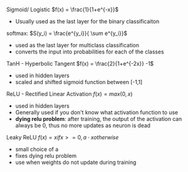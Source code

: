 Sigmoid/ Logistic
$f(x) = \frac{1}{1+e^{-x}}$
* Usually used as the last layer for the binary classificaiton

softmax:
$S(y_i) = \frac{e^{y_i}}{ \sum e^{y_i}}$
* used as the last layer for multiclass classification
* converts the input into probabilities for each of the classes

TanH - Hyperbolic Tangent
$f(x) = \frac{2}{1+e^{-2x}} -1$
* used in hidden layers
* scaled and shifted sigmoid function between \[-1,1\]

ReLU - Rectified Linear Activation
$f(x) = max(0,x)$
* used in hidden layers
* Generally used if you don't know what activation function to use
* **dying relu problem**: after training, the output of the activation can always be 0, thus no more updates as neuron is dead

Leaky ReLU
$f(x) = x if x>=0, a\cdot x otherwise$
* small choice of a
* fixes dying relu problem
* use when weights do not update during training
